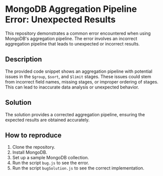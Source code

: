 # MongoDB Aggregation Pipeline Error: Unexpected Results

This repository demonstrates a common error encountered when using MongoDB's aggregation pipeline. The error involves an incorrect aggregation pipeline that leads to unexpected or incorrect results.

## Description
The provided code snippet shows an aggregation pipeline with potential issues in the `$group`, `$sort`, and `$limit` stages. These issues could stem from incorrect field names, missing stages, or improper ordering of stages.  This can lead to inaccurate data analysis or unexpected behavior.

## Solution
The solution provides a corrected aggregation pipeline, ensuring the expected results are obtained accurately.

## How to reproduce
1. Clone the repository.
2. Install MongoDB.
3. Set up a sample MongoDB collection.
4. Run the script `bug.js` to see the error.
5. Run the script `bugSolution.js` to see the correct implementation.
